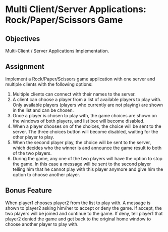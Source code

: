 # Multi Client/Server Applications: Rock/Paper/Scissors Game

## Objectives
Multi-Client / Server Applications Implementation.

## Assignment
Implement a Rock/Paper/Scissors game application with one server and multiple clients with the following options:
1. Multiple clients can connect with their names to the server.
2. A client can choose a player from a list of available players to play with. Only available players (players who currently are not playing) are shown in the list and can be chosen.
3. Once a player is chosen to play with, the game choices are shown on the windows of both players, and list box will become disabled.
4. When a player chooses on of the choices, the choice will be sent to the server. The three choices button will become disabled, waiting for the other player to play.
5. When the second player play, the choice will be sent to the server, which decides who the winner is and announce the game result to both of the two players.
6. During the game, any one of the two players will have the option to stop the game. In this case a message will be sent to the second player telling him that he cannot play with this player anymore and give him the option to choose another player.

## Bonus Feature

When player1 chooses player2 from the list to play with. A message is shown to player2 asking him/her to accept or deny the game. If accept, the two players will be joined and continue to the  game. If deny, tell player1 that player2 denied the game and get back to the original home window to choose another player to play with.


